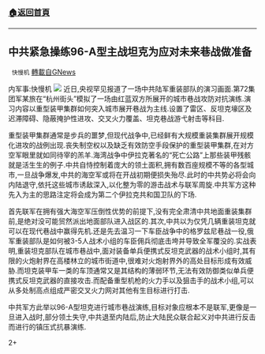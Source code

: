 ###  [:house:返回首頁](https://github.com/ourhimalayas/txt)
---

## 中共紧急操练96-A型主战坦克为应对未来巷战做准备
` 快慢机` [轉載自GNews](https://gnews.org/zh-hans/644415/)

内军事:快慢机
![]()![](https://gnews-media-offload.s3.amazonaws.com/wp-content/uploads/2020/12/13074857/%E5%B1%8F%E5%B9%95%E5%BF%AB%E7%85%A7-2020-12-13-07.44.41.png)
近日,央视罕见报道了一场中共陆军重装部队的演习画面.第72集团军某旅在“杭州街头”模拟了一场由红蓝双方所展开的城市巷战攻防对抗演练.演习内容以重型装甲集群如何突入城市展开巷战为主线.设置了雷区、反坦克壕区及迟滞障碍、隐蔽掩护性进攻、交叉火力覆盖、坦克巷战游弋射击等科目.

重型装甲集群通常是步兵的噩梦,但现代战争中,已经鲜有大规模重装集群展开规模化进攻的战例出现.丧失制空权以及缺乏有效防空手段保护的重型装甲集群,在对方空军眼里就如同待宰的羔羊.海湾战争中伊拉克著名的“死亡公路”上那些装甲残骸就是活生生的例子.中共自恃控制着庞大的领土面积,拥有数百座规模不等的各型城市,一旦战争爆发,中共的海空军或将在开战初期便损失殆尽.此时的中共势必将会向内陆退守,依托这些城市诱敌深入,以化整为零的游击战术与联军周旋.中共军方这种先入为主的思路注定将会成为第二个伊拉克共和国卫队的下场.

首先联军在拥有强大海空军压倒性优势的前提下,没有完全肃清中共地面重装集群前,是绝对没可能贸然派出地面部队进入战区的.其次,中共以为仅凭几辆重装坦克就可以在现代巷战中赢得先机.还是先去温习一下车臣战争中的格罗兹尼巷战一役,俄军重装部队是如何被3-5人战术小组的车臣佣兵彻底击垮并导致全军覆没的.实战表明,重装坦克部队在城市巷战中,面对装备单兵便携式反坦克武器的战术小组时,其有限的火炮射界在高楼林立的城市街道中,很难对火炮射界外的高处目标形成有效威胁.而坦克装甲车一类的车顶通常又是其结构的薄弱环节,无法有效防御类似单兵便携式反坦克武器的直接攻击.而配备重型机枪的火力手以及狙击手的战术小组,可以从多处制高点组成严密交叉火力网对其他有生目标进行打击.

中共军方此举以96-A型坦克进行城市巷战演练,目标对象应根本不是联军,更像是一旦进入战时,部分领土失守,中共退至内陆后,防止大陆民众联合起义对中共进行反击而进行的镇压式抗暴演练.

2+
